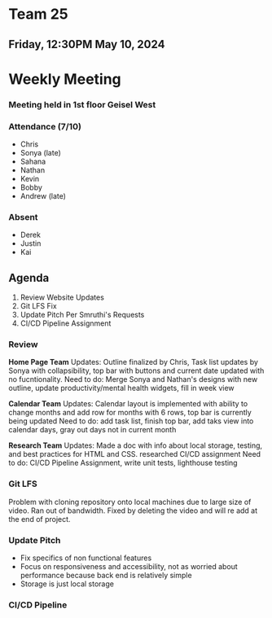 # Team 25
## Friday, 12:30PM May 10, 2024

# Weekly Meeting
### Meeting held in 1st floor Geisel West

### Attendance (7/10)
- Chris
- Sonya (late)
- Sahana
- Nathan
- Kevin
- Bobby
- Andrew (late)

### Absent
- Derek
- Justin
- Kai

## Agenda
1. Review Website Updates
2. Git LFS Fix
4. Update Pitch Per Smruthi's Requests
5. CI/CD Pipeline Assignment

### Review
**Home Page Team**
Updates: Outline finalized by Chris, Task list updates by Sonya with collapsibility, top bar with buttons and current date updated with no fucntionality. 
Need to do: Merge Sonya and Nathan's designs with new outline, update productivity/mental health widgets, fill in week view

**Calendar Team**
Updates: Calendar layout is implemented with ability to change months and add row for months with 6 rows, top bar is currently being updated
Need to do: add task list, finish top bar, add taks view into calendar days, gray out days not in current month

**Research Team**
Updates: Made a doc with info about local storage, testing, and best practices for HTML and CSS. researched CI/CD assignment
Need to do: CI/CD Pipeline Assignment, write unit tests, lighthouse testing

### Git LFS
Problem with cloning repository onto local machines due to large size of video. Ran out of bandwidth. Fixed by deleting the video and will re add at the end of project.

### Update Pitch
- Fix specifics of non functional features
- Focus on responsiveness and accessibility, not as worried about performance because back end is relatively simple
- Storage is just local storage

### CI/CD Pipeline

